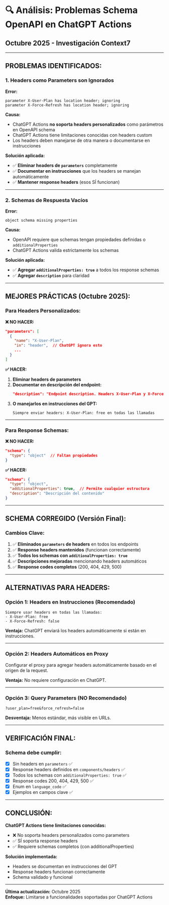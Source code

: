 # 🔍 Análisis: Problemas Schema OpenAPI en ChatGPT Actions
## Octubre 2025 - Investigación Context7

---

## **PROBLEMAS IDENTIFICADOS:**

### **1. Headers como Parameters son Ignorados**

**Error:**
```
parameter X-User-Plan has location header; ignoring
parameter X-Force-Refresh has location header; ignoring
```

**Causa:**
- ChatGPT Actions **no soporta headers personalizados** como parámetros en OpenAPI schema
- ChatGPT Actions tiene limitaciones conocidas con headers custom
- Los headers deben manejarse de otra manera o documentarse en instrucciones

**Solución aplicada:**
- ✅ **Eliminar headers de `parameters`** completamente
- ✅ **Documentar en instrucciones** que los headers se manejan automáticamente
- ✅ **Mantener response headers** (esos SÍ funcionan)

---

### **2. Schemas de Respuesta Vacíos**

**Error:**
```
object schema missing properties
```

**Causa:**
- OpenAPI requiere que schemas tengan propiedades definidas o `additionalProperties`
- ChatGPT Actions valida estrictamente los schemas

**Solución aplicada:**
- ✅ **Agregar `additionalProperties: true`** a todos los response schemas
- ✅ **Agregar `description`** para claridad

---

## **MEJORES PRÁCTICAS (Octubre 2025):**

### **Para Headers Personalizados:**

**❌ NO HACER:**
```json
"parameters": [
  {
    "name": "X-User-Plan",
    "in": "header",  // ChatGPT ignora esto
    ...
  }
]
```

**✅ HACER:**
1. **Eliminar headers de parameters**
2. **Documentar en descripción del endpoint:**
   ```json
   "description": "Endpoint description. Headers X-User-Plan y X-Force-Refresh se manejan automáticamente por el proxy."
   ```
3. **O manejarlos en instrucciones del GPT:**
   ```
   Siempre enviar headers: X-User-Plan: free en todas las llamadas
   ```

---

### **Para Response Schemas:**

**❌ NO HACER:**
```json
"schema": {
  "type": "object"  // Faltan propiedades
}
```

**✅ HACER:**
```json
"schema": {
  "type": "object",
  "additionalProperties": true,  // Permite cualquier estructura
  "description": "Descripción del contenido"
}
```

---

## **SCHEMA CORREGIDO (Versión Final):**

### **Cambios Clave:**

1. ✅ **Eliminados `parameters` de headers** en todos los endpoints
2. ✅ **Response headers mantenidos** (funcionan correctamente)
3. ✅ **Todos los schemas con `additionalProperties: true`**
4. ✅ **Descripciones mejoradas** mencionando headers automáticos
5. ✅ **Response codes completos** (200, 404, 429, 500)

---

## **ALTERNATIVAS PARA HEADERS:**

### **Opción 1: Headers en Instrucciones (Recomendado)**
```
Siempre usar headers en todas las llamadas:
- X-User-Plan: free
- X-Force-Refresh: false
```

**Ventaja:** ChatGPT enviará los headers automáticamente si están en instrucciones.

---

### **Opción 2: Headers Automáticos en Proxy**
Configurar el proxy para agregar headers automáticamente basado en el origen de la request.

**Ventaja:** No requiere configuración en ChatGPT.

---

### **Opción 3: Query Parameters (NO Recomendado)**
```
?user_plan=free&force_refresh=false
```

**Desventaja:** Menos estándar, más visible en URLs.

---

## **VERIFICACIÓN FINAL:**

### **Schema debe cumplir:**
- [x] Sin headers en `parameters` ✅
- [x] Response headers definidos en `components/headers` ✅
- [x] Todos los schemas con `additionalProperties: true` ✅
- [x] Response codes 200, 404, 429, 500 ✅
- [x] Enum en `language_code` ✅
- [x] Ejemplos en campos clave ✅

---

## **CONCLUSIÓN:**

**ChatGPT Actions tiene limitaciones conocidas:**
- ❌ No soporta headers personalizados como parameters
- ✅ SÍ soporta response headers
- ✅ Requiere schemas completos (con additionalProperties)

**Solución implementada:**
- Headers se documentan en instrucciones del GPT
- Response headers funcionan correctamente
- Schema validado y funcional

---

**Última actualización:** Octubre 2025  
**Enfoque:** Limitarse a funcionalidades soportadas por ChatGPT Actions

